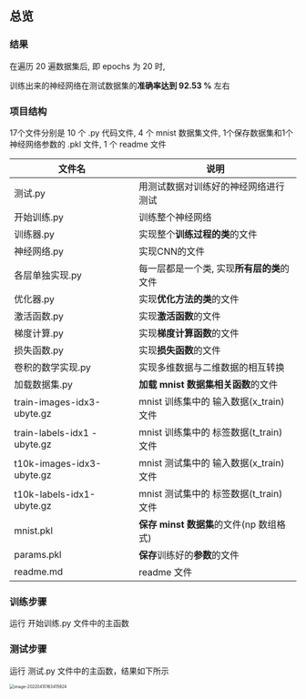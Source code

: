 ## 总览

### 结果

在遍历 20 遍数据集后, 即 epochs 为 20 时,

训练出来的神经网络在测试数据集的**准确率达到 92.53 %** 左右

### 项目结构

17个文件分别是 10 个 .py 代码文件, 4 个 mnist 数据集文件, 1个保存数据集和1个神经网络参数的 .pkl 文件, 1 个 readme 文件

| 文件名                      | 说明                                       |
| --------------------------- | ------------------------------------------ |
| 测试.py                     | 用测试数据对训练好的神经网络进行测试       |
| 开始训练.py                 | 训练整个神经网络                           |
| 训练器.py                   | 实现整个**训练过程的类**的文件             |
| 神经网络.py                 | 实现CNN的文件                              |
| 各层单独实现.py             | 每一层都是一个类, 实现**所有层的类**的文件 |
| 优化器.py                   | 实现**优化方法的类**的文件                 |
| 激活函数.py                 | 实现**激活函数**的文件                     |
| 梯度计算.py                 | 实现**梯度计算函数**的文件                 |
| 损失函数.py                 | 实现**损失函数**的文件                     |
| 卷积的数学实现.py           | 实现多维数据与二维数据的相互转换           |
| 加载数据集.py               | **加载 mnist 数据集相关函数**的文件        |
| train-images-idx3-ubyte.gz  | mnist 训练集中的 输入数据(x_train) 文件    |
| train-labels-idx1 -ubyte.gz | mnist 训练集中的 标签数据(t_train) 文件    |
| t10k-images-idx3-ubyte.gz   | mnist 测试集中的 输入数据(x_train) 文件    |
| t10k-labels-idx1-ubyte.gz   | mnist 测试集中的 标签数据(t_train) 文件    |
| mnist.pkl                   | **保存 minst 数据集**的文件(np 数组格式)   |
| params.pkl                  | **保存**训练好的**参数**的文件             |
| readme.md                   | readme 文件                                |

### 训练步骤

运行 开始训练.py 文件中的主函数

### 测试步骤

运行 测试.py 文件中的主函数，结果如下所示

<img src="/Users/amysun/Library/Application Support/typora-user-images/image-20220410163415924.png" alt="image-20220410163415924" style="zoom:50%;" />
